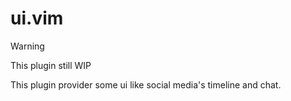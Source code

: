 # ui.vim

> [!WARNING]  
> This plugin still WIP

This plugin provider some ui like social media's timeline and chat.
